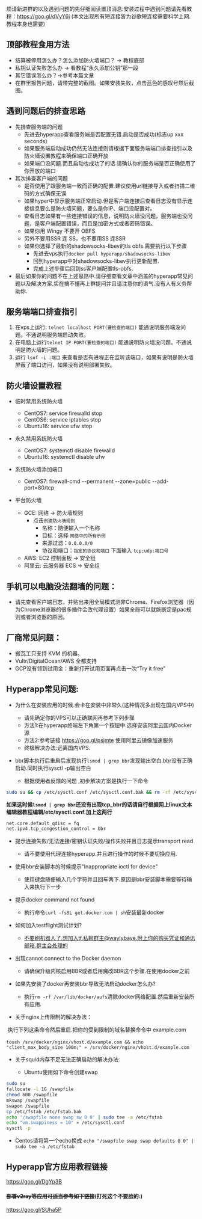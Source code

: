 

烦请新进群的以及遇到问题的先仔细阅读置顶消息:安装过程中遇到问题请先看教程：https://goo.gl/dVyY6j (本文出现所有短连接皆为谷歌短连接需要科学上网.教程本身也需要)

## 顶部教程食用方法


* 结算被停用怎么办？怎么添加防火墙端口？ → 教程底部
* 私钥认证失败怎么办 → 看教程“永久添加公钥”那一段
* 其它错误怎么办？→参考本篇文章
* 在群里报告问题，请带完整的截图。如果安装失败，点击蓝色的感叹号然后截图。



## 遇到问题后的排查思路

* 先排查服务端的问题
  * 先进去hyperapp查看服务端是否配置无错.启动是否成功(标志up xxx seconds)
  * 如果服务端启动成功仍然无法连接则请根据下面服务端端口排查指引以及防火墙设置教程来确保端口正确开放
  * 如果端口没问题.而且启动也成功了的话.请确认你的服务端是否正确使用了你开放的端口
* 其次排查客户端的问题
  * 是否使用了跟服务端一致而正确的配置.建议使用url链接导入或者扫描二维码的方式确保无误
  * 如果hyper中显示服务端正常启动.但是客户端连接后查看日志没有显示连接信息要么是防火墙问题，要么是你IP、端口没配置对。
  * 查看日志如果有一些连接错误的信息，说明防火墙没问题，服务端也没问题，是客户端配置错误，而且是加密方式或者密码错误。
  * 如果你用 Wingy 不要开 OBFS
  * 另外不要用SSR 连 SS，也不要用SS 连SSR
  * 如果你选择了最新的shadowsocks-libev的tls obfs.需要执行以下步骤
    * 先进去vps执行`docker pull hyperapp/shadowsocks-libev`
    * 回到hyperapp中对shadowsocks-libev执行更新配置.
    * 完成上述步骤后回到ss客户端配置tls-obfs.
* 最后如果你的问题不在上述思路中.请仔细查看文章中涵盖的hyperapp常见问题以及解决方案.实在搞不懂再上群提问并且请注意你的语气.没有人有义务帮助你.

## 服务端端口排查指引

1. 在vps上运行: `telnet localhost PORT(要检查的端口)` 能通说明服务端没问题。不通说明服务端启动失败。
2. 在电脑上运行`telnet IP PORT(要检查的端口)` 能通说明防火墙没问题。不通说明是防火墙的问题。
3. 运行 `lsof -i :端口` 来查看是否有进程正在监听该端口，如果有说明是防火墙屏蔽了端口访问，如果没有说明部署失败。

## 防火墙设置教程

* 临时禁用系统防火墙

  * CentOS7: service firewalld stop
  * CentOS6: service iptables stop
  * Ubuntu16: service ufw stop

* 永久禁用系统防火墙

  * CentOS7: systemctl disable firewalld
  * Ubuntu16: systemctl disable ufw

* 系统防火墙添加端口

  * CentOS7: firewall-cmd --permanent --zone=public --add-port=80/tcp

* 平台防火墙

  * GCE: 网络 → 防火墙规则
    * 点击`创建防火墙规则`
      * 名称：随便输入一个名称
      * 目标：选择 `网络中的所有示例`
      * 来源过滤：`0.0.0.0/0`
      * 协议和端口：`指定的协议和端口` 下面输入 `tcp;udp:端口号`
  * AWS: EC2 控制面板 → 安全组
  * 阿里云: 云服务器 ECS → 安全组

## 手机可以电脑没法翻墙的问题：

* 请先查看客户端日志，并贴出来用全局模式测非Chrome、Firefox浏览器（因为Chrome浏览器的很多插件会改代理设置）如果全局可以就能断定是pac规则或者浏览器的原因。

## 厂商常见问题：

* 搬瓦工只支持 KVM 的机器。
* Vultr/DigitalOcean/AWS 全都支持
* GCP没有领到试用金：重新打开试用页面再点击一次“Try it free”

## Hyperapp常见问题:

* 为什么在安装应用的时候.会卡在安装中非常久(这种情况多出现在国内VPS中)

  * 请先确定你的VPS可以正确联网再参考下列步骤
  * 方法1:在hyperapp终端左下角第一个按钮中.选择安装阿里云国内Docker源
  * 方法2:参考链接 https://goo.gl/psjmte 使用阿里云镜像加速服务
  * 终极解决办法:远离国内VPS.


* bbr脚本执行后重启后发现执行`lsmod | grep bbr`发现输出空白.bbr没有正确启动.同时执行sysctl -p输出空白

  * 根据使用者反馈的问题 ,初步解决方案是执行一下命令

```bash
sudo su && cp /etc/sysctl.conf /etc/sysctl.conf.bak && rm -rf /etc/sysctl.conf && touch /etc/sysctl.conf && chmod 644 /etc/sysctl.conf && sudo echo -e "\n\n\n\nnet.core.default_qdisc = fq\n\n\nnet.ipv4.tcp_congestion_control = bbr" >> /etc/sysctl.conf && sysctl -p
```

​               **如果这时候`lsmod | grep bbr`还没有出现tcp_bbr的话请自行根据网上linux文本编辑器教程编辑/etc/sysctl.conf.加上这两行**

```bash
net.core.default_qdisc = fq
net.ipv4.tcp_congestion_control = bbr
```


* 提示连接失败/无法连接/密钥认证失败/操作失败并且日志提示transport read  
    * 请不要使用代理连接hyperapp.并且进行操作的时候不要切换应用.

* 使用bbr安装脚本的时候提示"Inappropriate ioctl for device"

  * 使用键盘随便输入几个字符并且回车两下.原因是bbr安装脚本需要等待输入来执行下一步


* 提示docker command not found

  * 执行命令`curl -fsSL get.docker.com | sh`安装最新docker

* 如何加入testflight测试计划?

  * 不要刷机器人了.想加入tf.私聊群主@waylybaye.附上你的购买凭证和通讯邮箱.群主会处理的

* 出现cannot connect to the Docker daemon

  * 请确保升级内核启用BBR或者启用魔改BBR这个步骤.在使用docker之前

* 如果先安装了docker再安装bbr导致无法启动docker怎么办?

  * 执行`rm -rf /var/lib/docker/aufs`清除docker网络配置.然后重新安装所有应用.

* 关于nginx上传限制的解决办法：

​        执行下列这条命令然后重启.把你的受到限制的域名替换命令中 example.com 

​      `touch /srv/docker/nginx/vhost.d/example.com && echo "client_max_body_size 100m;" » /srv/docker/nginx/vhost.d/example.com`

* 关于squid内存不足无法正确启动的解决办法:

   * Ubuntu使用如下命令创建swap

```bash
sudo su
fallocate -l 1G /swapfile
chmod 600 /swapfile
mkswap /swapfile
swapon /swapfile
cp /etc/fstab /etc/fstab.bak
echo '/swapfile none swap sw 0 0' | sudo tee -a /etc/fstab
echo "vm.swappiness = 10" » /etc/sysctl.conf
sysctl -p
```

* Centos请将第一个echo换成
  `echo "/swapfile swap swap defaults 0 0" | sudo tee -a /etc/fstab`

## Hyperapp官方应用教程链接

https://goo.gl/DgYp3B

#### ~~部署v2ray等应用可适当参考如下链接~~(打死这个不要脸的:)

https://goo.gl/SUha5P

